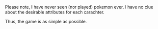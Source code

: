 Please note, I have never seen (nor played) pokemon ever.  I have no clue about the desirable attributes for each carachter.

Thus, the game is as simple as possible.

